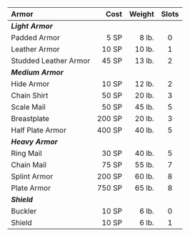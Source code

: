 

| Armor                 |   Cost | Weight | Slots |
| :-------------------- | -----: | -----: | :---: |
| ***Light Armor***     |        |        |       |
| Padded Armor          |   5 SP |  8 lb. |   0   |
| Leather Armor         |  10 SP | 10 lb. |   1   |
| Studded Leather Armor |  45 SP | 13 lb. |   2   |
| ***Medium Armor***    |        |        |       |
| Hide Armor            |  10 SP | 12 lb. |   2   |
| Chain Shirt           |  50 SP | 20 lb. |   3   |
| Scale Mail            |  50 SP | 45 lb. |   5   |
| Breastplate           | 200 SP | 20 lb. |   3   |
| Half Plate Armor      | 400 SP | 40 lb. |   5   |
| ***Heavy Armor***     |        |        |       |
| Ring Mail             |  30 SP | 40 lb. |   5   |
| Chain Mail            |  75 SP | 55 lb. |   7   |
| Splint Armor          | 200 SP | 60 lb. |   8   |
| Plate Armor           | 750 SP | 65 lb. |   8   |
| ***Shield***          |        |        |       |
| Buckler               |  10 SP |  6 lb. |   0   |
| Shield                |  10 SP |  6 lb. |   1   |
